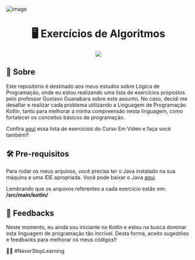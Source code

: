 ![image](https://github.com/DaviSoares-1/Kotlin-Algoritmos/blob/master/CopilotTech-1.png)

<h1 align="center">🖥️ Exercícios de Algoritmos</h1>

<div align="center">
  <img src="https://img.shields.io/badge/Situa%C3%A7%C3%A3o%20-codando...%20-yellow">
</div>

## 📑 Sobre

Este repositório é destinado aos meus estudos sobre Lógica de Programação, onde eu estou realizando uma lista de exercícios propostos pelo professor Gustavo Guanabara sobre este assunto. No caso, decidi me desafiar e realizar cada problema utilizando a Linguagem de Programação Kotlin, tanto para melhorar a minha compreensão nesta linguagem, como fortalecer os conceitos básicos de programação.

Confira [aqui](https://www.cursoemvideo.com/wp-content/uploads/2020/10/Exerci%CC%81cios-de-Algoritmos-1-100.pdf) essa lista de exercícios do Curso Em Vídeo e faça você também!! 

## 🛠️ Pre-requisitos
Para rodar os meus arquivos, você precisa ter o Java instalado na sua máquina e uma IDE apropriada. Você pode baixar o Java [aqui](https://www.java.com/pt-BR/download/ie_manual.jsp?locale=pt_BR).

Lembrando que os arquivos referentes a cada exercício estão em: **/src/main/kotlin/**

## 📢 Feedbacks
Neste momento, eu ainda sou iniciante no Kotlin e estou na busca dominar esta linguagem de programação tão incrível. Desta forma, aceito sugestões e feedbacks para melhorar os meus códigos!!

🚀🚀 #NeverStopLearning
